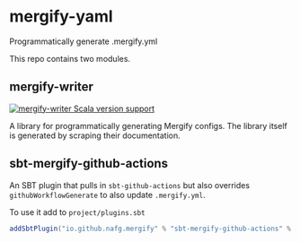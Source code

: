 # mergify-yaml
Programmatically generate .mergify.yml

This repo contains two modules.


## mergify-writer
[![mergify-writer Scala version support](https://index.scala-lang.org/nafg/mergify-yaml/mergify-writer/latest-by-scala-version.svg?platform=jvm)](https://index.scala-lang.org/nafg/mergify-yaml/mergify-writer)


A library for programmatically generating Mergify configs. The library itself is generated by scraping their documentation.

## sbt-mergify-github-actions

An SBT plugin that pulls in `sbt-github-actions` but also overrides `githubWorkflowGenerate` to also update `.mergify.yml`.

To use it add to `project/plugins.sbt`

```scala
addSbtPlugin("io.github.nafg.mergify" % "sbt-mergify-github-actions" % "0.4.0")
```
